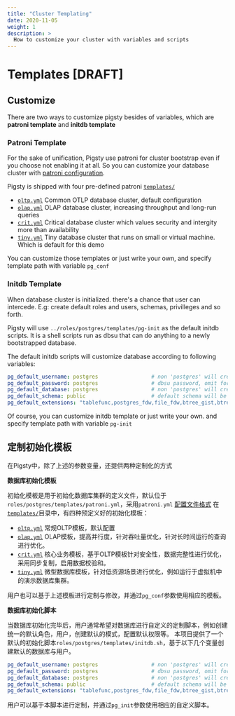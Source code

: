 ```yaml
---
title: "Cluster Templating"
date: 2020-11-05
weight: 1
description: >
  How to customize your cluster with variables and scripts
---
```



# Templates [DRAFT]


## Customize

There are two ways to customize pigsty besides of variables, which are **patroni template** and **initdb template**

### **Patroni Template** 

For the sake of unification, Pigsty use patroni for cluster bootstrap even if you choose not enabling it at all.  So you can customize your database cluster with [patroni configuration](https://patroni.readthedocs.io/en/latest/README.html#yaml-configuration).

Pigsty is shipped with four pre-defined patroni [`templates/`](roles/postgres/templates/)

* [`oltp.yml`](oltp.yml) Common OTLP database cluster, default configuration
* [`olap.yml`](olap.yml) OLAP database cluster, increasing throughput and long-run queries
* [`crit.yml`](crit.yml) Critical database cluster which values security and intergity more than availability
* [`tiny.yml`](tiny.yml) Tiny database cluster that runs on small or virtual machine. Which is default for this demo

You can customize those templates or just write your own, and specify template path with variable `pg_conf`


### **Initdb Template**

When database cluster is initialized. there's a chance that user can intercede. E.g: create default roles and users, schemas, privilleges and so forth.

Pigsty will use `../roles/postgres/templates/pg-init` as the default initdb scripts. It is a shell scripts run as dbsu that can do anything to a newly bootstrapped database.

The default initdb scripts will customize database according to following variables:

```yaml
pg_default_username: postgres                 # non 'postgres' will create a default admin user (not superuser)
pg_default_password: postgres                 # dbsu password, omit for 'postgres'
pg_default_database: postgres                 # non 'postgres' will create a default database
pg_default_schema: public                     # default schema will be create under default database and used as first element of search_path
pg_default_extensions: "tablefunc,postgres_fdw,file_fdw,btree_gist,btree_gin,pg_trgm"
```

Of course, you can customize initdb template or just write your own. and specify template path with variable `pg-init`





## 定制初始化模板

在Pigsty中，除了上述的参数变量，还提供两种定制化的方式

**数据库初始化模板**

初始化模板是用于初始化数据库集群的定义文件，默认位于`roles/postgres/templates/patroni.yml`，采用`patroni.yml` [配置文件格式](https://patroni.readthedocs.io/en/latest/SETTINGS.html)
在[`templates/`](templates/)目录中，有四种预定义好的初始化模板：

* [`oltp.yml`](oltp.yml) 常规OLTP模板，默认配置
* [`olap.yml`](olap.yml) OLAP模板，提高并行度，针对吞吐量优化，针对长时间运行的查询进行优化。
* [`crit.yml`](crit.yml) 核心业务模板，基于OLTP模板针对安全性，数据完整性进行优化，采用同步复制，启用数据校验和。
* [`tiny.yml`](tiny.yml) 微型数据库模板，针对低资源场景进行优化，例如运行于虚拟机中的演示数据库集群。

用户也可以基于上述模板进行定制与修改，并通过`pg_conf`参数使用相应的模板。


**数据库初始化脚本**

当数据库初始化完毕后，用户通常希望对数据库进行自定义的定制脚本，例如创建统一的默认角色，用户，创建默认的模式，配置默认权限等。
本项目提供了一个默认的初始化脚本`roles/postgres/templates/initdb.sh`，基于以下几个变量创建默认的数据库与用户。

```yaml
pg_default_username: postgres                 # non 'postgres' will create a default admin user (not superuser)
pg_default_password: postgres                 # dbsu password, omit for 'postgres'
pg_default_database: postgres                 # non 'postgres' will create a default database
pg_default_schema: public                     # default schema will be create under default database and used as first element of search_path
pg_default_extensions: "tablefunc,postgres_fdw,file_fdw,btree_gist,btree_gin,pg_trgm"
```

用户可以基于本脚本进行定制，并通过`pg_init`参数使用相应的自定义脚本。



